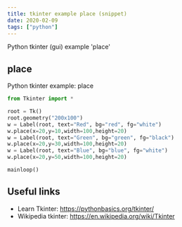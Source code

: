 ```yaml
---
title: tkinter example place (snippet)
date: 2020-02-09
tags: ["python"]
---
```

Python tkinter (gui) example 'place'


## place

Python tkinter example: place

```python
from Tkinter import *

root = Tk()
root.geometry("200x100")
w = Label(root, text="Red", bg="red", fg="white")
w.place(x=20,y=10,width=100,height=20)
w = Label(root, text="Green", bg="green", fg="black")
w.place(x=20,y=30,width=100,height=20)
w = Label(root, text="Blue", bg="blue", fg="white")
w.place(x=20,y=50,width=100,height=20)

mainloop()


```

## Useful links

- Learn Tkinter: https://pythonbasics.org/tkinter/
- Wikipedia tkinter: https://en.wikipedia.org/wiki/Tkinter
